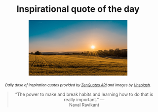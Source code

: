 
<div align="center">

# Inspirational quote of the day

<img src="./data/photo.jpeg" alt="Beautiful nature photo" width="320" height="180">

<sub><i>Daily dose of inspiration quotes provided by [ZenQuotes API](https://zenquotes.io/) and images by [Unsplash](https://unsplash.com/).</i></sub>


<blockquote>&ldquo;The power to make and break habits and learning how to do that is really important.&rdquo; &mdash; <footer>Naval Ravikant</footer></blockquote>

</div>
